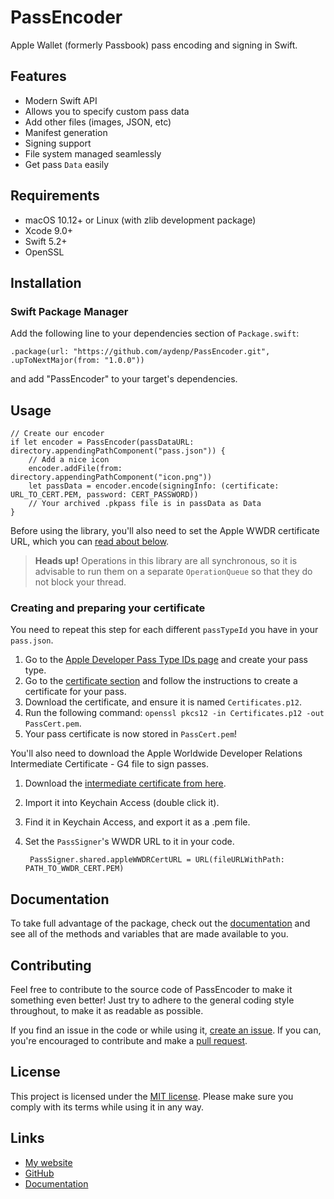 # PassEncoder

Apple Wallet (formerly Passbook) pass encoding and signing in Swift.

## Features

- Modern Swift API
- Allows you to specify custom pass data
- Add other files (images, JSON, etc)
- Manifest generation
- Signing support
- File system managed seamlessly
- Get pass `Data` easily

## Requirements

- macOS 10.12+ or Linux (with zlib development package)
- Xcode 9.0+
- Swift 5.2+
- OpenSSL

## Installation

### Swift Package Manager

Add the following line to your dependencies section of `Package.swift`:

    .package(url: "https://github.com/aydenp/PassEncoder.git", .upToNextMajor(from: "1.0.0"))

and add "PassEncoder" to your target's dependencies.

## Usage

    // Create our encoder
    if let encoder = PassEncoder(passDataURL: directory.appendingPathComponent("pass.json")) {
        // Add a nice icon
        encoder.addFile(from: directory.appendingPathComponent("icon.png"))
        let passData = encoder.encode(signingInfo: (certificate: URL_TO_CERT.PEM, password: CERT_PASSWORD))
        // Your archived .pkpass file is in passData as Data
    }
    
Before using the library, you'll also need to set the Apple WWDR certificate URL, which you can [read about below](#creating-and-preparing-your-certificate).
    
> **Heads up!** Operations in this library are all synchronous, so it is advisable to run them on a separate `OperationQueue` so that they do not block your thread.

### Creating and preparing your certificate

You need to repeat this step for each different `passTypeId` you have in your `pass.json`.

1. Go to the [Apple Developer Pass Type IDs page](https://developer.apple.com/account/ios/identifier/passTypeId) and create your pass type.
2. Go to the [certificate section](https://developer.apple.com/account/ios/certificate/) and follow the instructions to create a certificate for your pass.
3. Download the certificate, and ensure it is named `Certificates.p12`.
4. Run the following command: `openssl pkcs12 -in Certificates.p12 -out PassCert.pem`.
5. Your pass certificate is now stored in `PassCert.pem`!

You'll also need to download the Apple Worldwide Developer Relations Intermediate Certificate - G4 file to sign passes.

1. Download the [intermediate certificate from here](https://www.apple.com/certificateauthority/AppleWWDRCAG4.cer).
2. Import it into Keychain Access (double click it).
3. Find it in Keychain Access, and export it as a .pem file.
4. Set the `PassSigner`'s WWDR URL to it in your code.

        PassSigner.shared.appleWWDRCertURL = URL(fileURLWithPath: PATH_TO_WWDR_CERT.PEM)

## Documentation

To take full advantage of the package, check out the [documentation](https://aydenp.github.io/PassEncoder/) and see all of the methods and variables that are made available to you.

## Contributing

Feel free to contribute to the source code of PassEncoder to make it something even better! Just try to adhere to the general coding style throughout, to make it as readable as possible.

If you find an issue in the code or while using it, [create an issue](/issues/new). If you can, you're encouraged to contribute and make a [pull request](/pulls).

## License

This project is licensed under the [MIT license](/LICENSE). Please make sure you comply with its terms while using it in any way.

## Links

- [My website](https://ayden.dev)
- [GitHub](https://www.github.com/aydenp/PassEncoder)
- [Documentation](https://aydenp.github.io/PassEncoder/)
